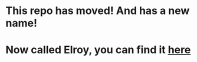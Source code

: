 # This repo has moved! And has a new name!

# Now called Elroy, you can find it [here](https://github.com/elroy-bot/elroy)
